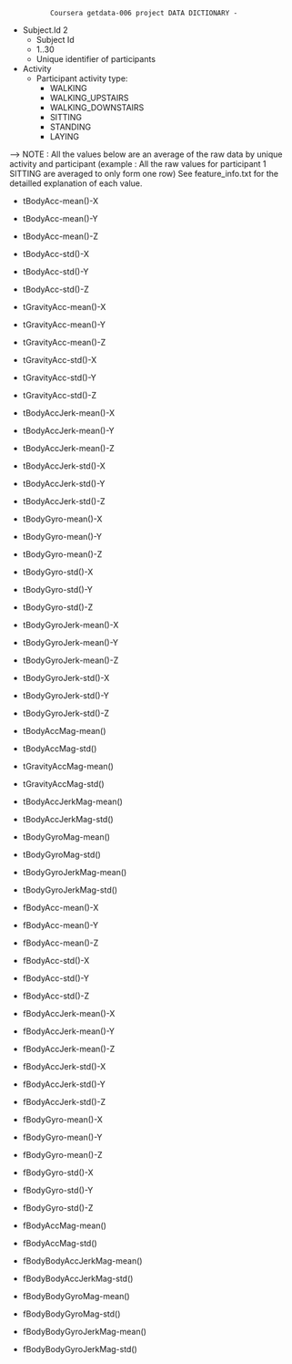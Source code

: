               Coursera getdata-006 project DATA DICTIONARY - 
- Subject.Id 2 
  - Subject Id
  - 1..30
  - Unique identifier of participants 
- Activity  
  - Participant activity type: 
    - WALKING
    - WALKING_UPSTAIRS
    - WALKING_DOWNSTAIRS
    - SITTING
    - STANDING
    - LAYING


--> NOTE :  All the values below are an average of the raw data by unique activity and participant (example : All the raw values for participant 1 SITTING are averaged to only form one row)
See feature_info.txt for the detailled explanation of each value. 

- tBodyAcc-mean()-X
- tBodyAcc-mean()-Y
- tBodyAcc-mean()-Z
- tBodyAcc-std()-X
- tBodyAcc-std()-Y
- tBodyAcc-std()-Z

- tGravityAcc-mean()-X
- tGravityAcc-mean()-Y
- tGravityAcc-mean()-Z
- tGravityAcc-std()-X
- tGravityAcc-std()-Y
- tGravityAcc-std()-Z

- tBodyAccJerk-mean()-X
- tBodyAccJerk-mean()-Y
- tBodyAccJerk-mean()-Z
- tBodyAccJerk-std()-X
- tBodyAccJerk-std()-Y
- tBodyAccJerk-std()-Z

- tBodyGyro-mean()-X
- tBodyGyro-mean()-Y
- tBodyGyro-mean()-Z
- tBodyGyro-std()-X
- tBodyGyro-std()-Y
- tBodyGyro-std()-Z

- tBodyGyroJerk-mean()-X
- tBodyGyroJerk-mean()-Y
- tBodyGyroJerk-mean()-Z
- tBodyGyroJerk-std()-X
- tBodyGyroJerk-std()-Y
- tBodyGyroJerk-std()-Z

- tBodyAccMag-mean()
- tBodyAccMag-std()

- tGravityAccMag-mean()
- tGravityAccMag-std()

- tBodyAccJerkMag-mean()
- tBodyAccJerkMag-std()

- tBodyGyroMag-mean()
- tBodyGyroMag-std()

- tBodyGyroJerkMag-mean()
- tBodyGyroJerkMag-std()

- fBodyAcc-mean()-X
- fBodyAcc-mean()-Y
- fBodyAcc-mean()-Z
- fBodyAcc-std()-X
- fBodyAcc-std()-Y
- fBodyAcc-std()-Z


- fBodyAccJerk-mean()-X
- fBodyAccJerk-mean()-Y
- fBodyAccJerk-mean()-Z
- fBodyAccJerk-std()-X
- fBodyAccJerk-std()-Y
- fBodyAccJerk-std()-Z

- fBodyGyro-mean()-X
- fBodyGyro-mean()-Y
- fBodyGyro-mean()-Z
- fBodyGyro-std()-X
- fBodyGyro-std()-Y
- fBodyGyro-std()-Z

- fBodyAccMag-mean()
- fBodyAccMag-std()

- fBodyBodyAccJerkMag-mean()
- fBodyBodyAccJerkMag-std()

- fBodyBodyGyroMag-mean()
- fBodyBodyGyroMag-std()

- fBodyBodyGyroJerkMag-mean()
- fBodyBodyGyroJerkMag-std()

